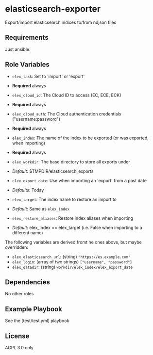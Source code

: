 elasticsearch-exporter
======================

Export/import elasticsearch indices to/from ndjson files

Requirements
------------

Just ansible.

Role Variables
--------------

- `elex_task`: Set to 'import' or 'export'
 - **Required** always

- `elex_cloud_id`: The Cloud ID to access (EC, ECE, ECK)
 - **Required** always
 
- `elex_cloud_auth`: The Cloud authentication credentials ("username:password")
 - **Required** always
 
- `elex_index`: The name of the index to be exported (or was exported, when importing)
 - **Required** always

- `elex_workdir`: The base directory to store all exports under
 - *Default*: $TMPDIR/elasticsearch_exports

- `elex_export_date`: Use when importing an 'export' from a past date
 - *Defaults*: Today
 
- `elex_target`: The index name to restore an import to
 - *Default*: Same as `elex_index`

- `elex_restore_aliases`: Restore index aliases when importing
 - *Default*: elex_index == elex_target (i.e. False when importing to a different name)

The following variables are derived fromt he ones above, but maybe overridden:

- `elex_elasticsearch_url`: (string) `"https://es.example.com"`
- `elex_login`: (array of two strings) `["username", "password"]`
- `elex_datadir`: (string) `workdir/elex_index/elex_export_date`

Dependencies
------------

No other roles

Example Playbook
----------------

See the [test/test.yml] playbook

License
-------

AGPL 3.0 only
